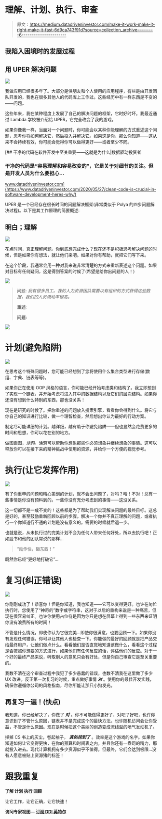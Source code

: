 # 理解、计划、执行、审查

> 原文：<https://medium.datadriveninvestor.com/make-it-work-make-it-right-make-it-fast-6d9ca743f91d?source=collection_archive---------6----------------------->

## 我陷入困境时的发展过程

## 用 UPER 解决问题

![](img/eb6d075cb3997874e4d5ae30b56d7f54.png)

我做应用已经很多年了。大部分是供朋友和个人使用的应用程序，有些是由开发团队开发的，我也在很多其他人的代码库上工作过。这些经历中有一样东西是不变的——问题。

这些年来，我在某种程度上发展了自己的解决问题的框架，它时好时坏。我最近通过 Lambda 学校被介绍给 UPER，它完全改变了我的游戏。

如果你像我一样，当面对一个问题时，你可能会以某种你能理解的方式重述这个问题，思考你将如何解决它，然后投入并解决它。如果这是你，那么你知道——这从来不会持续有效，你可能会觉得你可以做得更好——或者至少不同。

[](https://www.datadriveninvestor.com/2020/05/27/clean-code-is-crucial-in-software-development-heres-why/) [## 干净的代码在软件开发中至关重要——这就是为什么|数据驱动投资者

### 干净的代码是“容易理解和容易改变的”，它是关于对细节的关注。但是开发人员为什么要担心…

www.datadriveninvestor.com](https://www.datadriveninvestor.com/2020/05/27/clean-code-is-crucial-in-software-development-heres-why/) 

UPER 是一个已经存在很长时间的问题解决框架(非常类似于 Polya 的四步问题解决过程)。以下是其工作原理的简要概述:

## 明白；理解

![](img/7d7a6dd53a4e18a1976a579ab29df900.png)

花点时间，真正理解问题。你到底想完成什么？现在还不是积极思考解决问题的时候，但是如果你有想法，就让他们来吧。如果对你有帮助，就把它们写下来。

在这个阶段，我通常会用一种对我来说非常清楚的方式来重新表述这个问题。如果对目标有任何疑问，这是得到答案的时候了(希望是给你出问题的人！)

![](img/24ea3fc7fad38923b7380e7b1c88367d.png)

> 问题: *我有很多员工。我的人力资源团队需要以有组织的方式获得这些数据，我们的人员流动率很高。*
> 
> **重述**:
> 
> **问题:**

![](img/96b7981f66e10e7061cd947719c8b279.png)

# 计划(避免陷阱)

![](img/92b564b41fdf54a20a8c6f949f3cca01.png)

在思考这个特殊问题时，您可能已经想到了您将使用什么集合类型进行存储(数组、字典、链表等等)。

如果你正在使用 OOP 风格的语言，你可能已经开始考虑类和结构了。我立即想到了实现一个链表，并开始考虑将进入其中的数据结构以及它们的层次结构。如果你还没有想到什么特别的东西，那也没关系！

现在是研究的时候了。把你重述的问题放入搜索引擎，看看你会得到什么。将它与你自己的知识进行比较，做一个理智检查，然后想出你认为最好的行动方案。

制定尽可能详细的计划。越详细，越有助于你避免陷阱——但也显然会花费更多的时间和思想，你可以花在别的地方。

做图画图，*涂鸦*。涂鸦可以帮助你想象那些你必须想象并继续想象的事情。这可以释放你可以在接下来的精神挑战中使用的资源，并给你一个方便的视觉参考。

# 执行(让它发挥作用)

![](img/77c9bf08f42cdc8a5b59244be444b9f1.png)

有了你重申的问题和精心策划的计划，就不会出问题了，对吗？哈！不对！总有一些事情是你没有预料到的。一些你没有充分考虑到的事情——这没关系。

这一切都不是一成不变的！这些都是为了帮助我们实现解决问题的最终目标。这总是好的，甚至鼓励重新回顾以前的步骤。解决一个你并不真正理解的问题，或者执行一个你知道行不通的计划是没有意义的。需要的时候就后退一步。

也就是说，从未执行过的完美计划不会为任何人带来任何好处，所以去执行吧！正如脸书和他的团队常说的那样…

> “动作快，砸东西！”

既然你已经“更好地打破它”…

# 复习(纠正错误)

![](img/1606e617e8db7c116ea372630c121cbe.png)

你刚刚成功了！恭喜你！但是你知道，我也知道——它可以变得更好。也许在匆忙执行时，您使用了“神奇的”数字或字符串，这对于以后的重构来说是一种痛苦，但现在很容易纠正。也许你使用占位符是因为你只是想在屏幕上得到一些东西来证明你没有浪费所有的时间！

不管是什么情况，即使你认为它很完美…即使你很满意，也要回顾一下。如果你没有发现任何错误，你可以让其他人也检查一下。你能做的最好的回顾就是把产品交给最终用户，让他们做点什么。看看他们是否直觉地知道该做什么，看看这个过程是否按照你想要的方式进行，如果他们有任何反应的话，评估他们的反应。对于一个好的最终产品来说，听取别人的意见只会有好处，但是你自己审查它是至关重要的。

我数不清在这个审查过程中我犯了多少愚蠢的错误，也数不清我在这里做了多少 UX 改进。反正第一次复习的时候，重点做好事情 ***对*** 。使用你的最佳开发实践，确保你遵循你公司的风格指南，尽你所能让那只小狗发光。

## 再复习一遍！(快点)

我知道，你已经解决了，你做了 ***对*** 。你不可能做得更好了，对吧？好吧，也许你意识到了不管什么原因，链表并不是完成这个的最快方法。也许随机访问会让你受益，不管是什么原因。现在是时候把这个美丽的创造变成流线型的喷气发动机了。

掸掉 CS 书上的灰尘，卷起袖子， ***真的挖到了*** 。效率是这个游戏的名字。如果你知道如何让它变得更快，在你的预算和时间表之内，并且你还有一盎司的精力，那就投入进去。现代计算机拥有多少资源似乎不值得，但最终，它们会达到极限…没有人愿意被贴上资源猪的标签！

# 跟我重复

**了解
计划
执行
回顾**

让它工作，让它正确，让它快速！

**访问专家视图—** [**订阅 DDI 英特尔**](https://datadriveninvestor.com/ddi-intel)